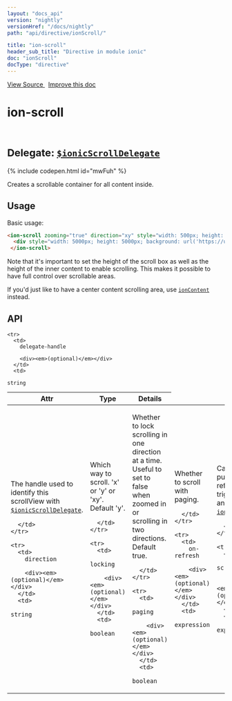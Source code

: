 ```yaml
---
layout: "docs_api"
version: "nightly"
versionHref: "/docs/nightly"
path: "api/directive/ionScroll/"

title: "ion-scroll"
header_sub_title: "Directive in module ionic"
doc: "ionScroll"
docType: "directive"
---
```


<div class="improve-docs">
  <a href='http://github.com/driftyco/ionic/tree/master/js/angular/directive/scroll.js#L1'>
    View Source
  </a>
  &nbsp;
  <a href='http://github.com/driftyco/ionic/edit/master/js/angular/directive/scroll.js#L1'>
    Improve this doc
  </a>
</div>




<h1 class="api-title">

  ion-scroll



<br/>
<small>
  Delegate: <a href="/docs/nightly/api/service/$ionicScrollDelegate/"><code>$ionicScrollDelegate</code></a>
</small>

</h1>


{% include codepen.html id="mwFuh" %}




Creates a scrollable container for all content inside.








  
<h2 id="usage">Usage</h2>
  
Basic usage:

```html
<ion-scroll zooming="true" direction="xy" style="width: 500px; height: 500px">
  <div style="width: 5000px; height: 5000px; background: url('https://upload.wikimedia.org/wikipedia/commons/a/ad/Europe_geological_map-en.jpg') repeat"></div>
 </ion-scroll>
```

Note that it's important to set the height of the scroll box as well as the height of the inner
content to enable scrolling. This makes it possible to have full control over scrollable areas.

If you'd just like to have a center content scrolling area, use <a href="/docs/nightly/api/directive/ionContent/"><code>ionContent</code></a> instead.
  
  
<h2 id="api" style="clear:both;">API</h2>

<table class="table" style="margin:0;">
  <thead>
    <tr>
      <th>Attr</th>
      <th>Type</th>
      <th>Details</th>
    </tr>
  </thead>
  <tbody>
    
    <tr>
      <td>
        delegate-handle
        
        <div><em>(optional)</em></div>
      </td>
      <td>
        
  <code>string</code>
      </td>
      <td>
        <p>The handle used to identify this scrollView
with <a href="/docs/nightly/api/service/$ionicScrollDelegate/"><code>$ionicScrollDelegate</code></a>.</p>

        
      </td>
    </tr>
    
    <tr>
      <td>
        direction
        
        <div><em>(optional)</em></div>
      </td>
      <td>
        
  <code>string</code>
      </td>
      <td>
        <p>Which way to scroll. &#39;x&#39; or &#39;y&#39; or &#39;xy&#39;. Default &#39;y&#39;.</p>

        
      </td>
    </tr>
    
    <tr>
      <td>
        locking
        
        <div><em>(optional)</em></div>
      </td>
      <td>
        
  <code>boolean</code>
      </td>
      <td>
        <p>Whether to lock scrolling in one direction at a time. Useful to set to false when zoomed in or scrolling in two directions. Default true.</p>

        
      </td>
    </tr>
    
    <tr>
      <td>
        paging
        
        <div><em>(optional)</em></div>
      </td>
      <td>
        
  <code>boolean</code>
      </td>
      <td>
        <p>Whether to scroll with paging.</p>

        
      </td>
    </tr>
    
    <tr>
      <td>
        on-refresh
        
        <div><em>(optional)</em></div>
      </td>
      <td>
        
  <code>expression</code>
      </td>
      <td>
        <p>Called on pull-to-refresh, triggered by an <a href="/docs/nightly/api/directive/ionRefresher/"><code>ionRefresher</code></a>.</p>

        
      </td>
    </tr>
    
    <tr>
      <td>
        on-scroll
        
        <div><em>(optional)</em></div>
      </td>
      <td>
        
  <code>expression</code>
      </td>
      <td>
        <p>Called whenever the user scrolls.</p>

        
      </td>
    </tr>
    
    <tr>
      <td>
        scrollbar-x
        
        <div><em>(optional)</em></div>
      </td>
      <td>
        
  <code>boolean</code>
      </td>
      <td>
        <p>Whether to show the horizontal scrollbar. Default true.</p>

        
      </td>
    </tr>
    
    <tr>
      <td>
        scrollbar-y
        
        <div><em>(optional)</em></div>
      </td>
      <td>
        
  <code>boolean</code>
      </td>
      <td>
        <p>Whether to show the vertical scrollbar. Default true.</p>

        
      </td>
    </tr>
    
    <tr>
      <td>
        zooming
        
        <div><em>(optional)</em></div>
      </td>
      <td>
        
  <code>boolean</code>
      </td>
      <td>
        <p>Whether to support pinch-to-zoom</p>

        
      </td>
    </tr>
    
    <tr>
      <td>
        min-zoom
        
        <div><em>(optional)</em></div>
      </td>
      <td>
        
  <code>integer</code>
      </td>
      <td>
        <p>The smallest zoom amount allowed (default is 0.5)</p>

        
      </td>
    </tr>
    
    <tr>
      <td>
        max-zoom
        
        <div><em>(optional)</em></div>
      </td>
      <td>
        
  <code>integer</code>
      </td>
      <td>
        <p>The largest zoom amount allowed (default is 3)</p>

        
      </td>
    </tr>
    
    <tr>
      <td>
        has-bouncing
        
        <div><em>(optional)</em></div>
      </td>
      <td>
        
  <code>boolean</code>
      </td>
      <td>
        <p>Whether to allow scrolling to bounce past the edges
of the content.  Defaults to true on iOS, false on Android.</p>

        
      </td>
    </tr>
    
  </tbody>
</table>

  

  





